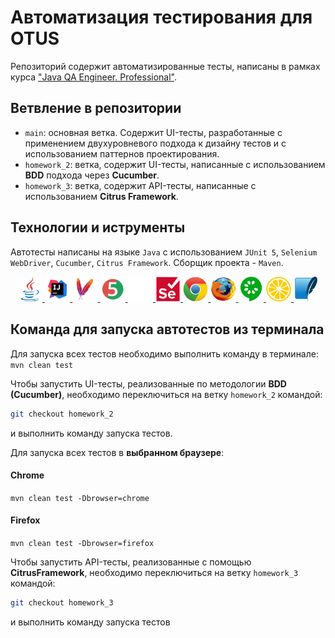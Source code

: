 # Автоматизация тестирования для OTUS

Репозиторий содержит автоматизированные тесты, написаны в рамках курса ["Java QA Engineer. Professional"](https://otus.ru/lessons/java-qa-pro/).

## Ветвление в репозитории

- `main`: основная ветка. Содержит UI-тесты, разработанные с применением двухуровневого подхода к дизайну тестов и с
  использованием паттернов проектирования.
- `homework_2`: ветка, содержит UI-тесты, написанные с использованием **BDD** подхода через **Cucumber**.
- `homework_3`: ветка, содержит API-тесты, написанные с использованием **Citrus Framework**.

## Технологии и иструменты

Автотесты написаны на языке `Java` с использованием `JUnit 5`, `Selenium WebDriver`, `Cucumber`, `Citrus Framework`. Сборщик
проекта - `Maven`.
<p align="center">
    <a href="https://www.java.com/">
      <img width="8%" title="Java" src="src/main/resources/media/java-original.svg" alt="java">
    </a>
    <a href="https://www.jetbrains.com/">
      <img width="8%" title="IntelliJ IDEA" src="src/main/resources/media/Idea.svg" alt="IntelliJ IDEA">
    </a>
    <a href="https://maven.apache.org/">
      <img width="8%" title="Maven" src="src/main/resources/media/ApacheMaven.svg" alt="Maven">
    </a>
    <a href="https://junit.org/junit5/">
      <img width="8%" title="JUnit5" src="src/main/resources/media/Junit5.svg" alt="JUnit5">
    </a>
    <a href="https://github.com/">
      <img width="8%" title="GitHub" src="src/main/resources/media/github-mark-white.svg" alt="GitHub">
    </a>
    <a href="https://www.selenium.dev">
      <img width="8%" title="Selenium WebDriver" src="src/main/resources/media/Selenium.svg" alt="Selenium WebDriver">
    </a>
    <a href="https://www.google.com/intl/en/chrome/">
      <img width="8%" title="Chrome" src="src/main/resources/media/Chrome.svg" alt="Chrome">
    </a>
    <a href="https://www.mozilla.org/en-US/firefox/new/">
      <img width="8%" title="Firefox" src="src/main/resources/media/Firefox.svg" alt="Firefox">
    </a>
    <a href="https://cucumber.io/">
      <img width="8%" title="Cucumber" src="src/main/resources/media/Cucumber.svg" alt="Cucumber">
    </a>
    <a href="https://citrusframework.org/">
      <img width="8%" title="Citrus Framework" src="src/main/resources/media/citrusframework.png" alt="Citrus Framework">
    </a>
    <a href="">
      <img width="8%" title="Sqlite" src="src/main/resources/media/SQLite.svg" alt="Sqlite">
    </a>
</p>

## Команда для запуска автотестов из терминала
Для запуска всех тестов необходимо выполнить команду в терминале:  
`mvn clean test`

Чтобы запустить UI-тесты, реализованные по методологии **BDD (Cucumber)**, необходимо переключиться на ветку `homework_2`
командой:
```bash
git checkout homework_2
```
и выполнить команду запуска тестов.

Для запуска всех тестов в **выбранном браузере**:
#### Chrome
`mvn clean test -Dbrowser=chrome`

#### Firefox
`mvn clean test -Dbrowser=firefox`

Чтобы запустить API-тесты, реализованные с помощью  **CitrusFramework**, необходимо переключиться на ветку `homework_3`
командой:
```bash
git checkout homework_3
```
и выполнить команду запуска тестов





